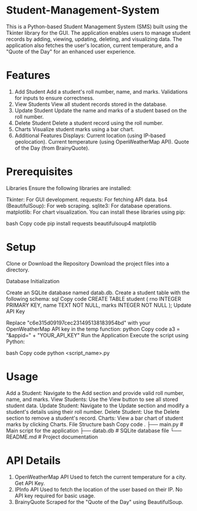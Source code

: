 # Student-Management-System
This is a Python-based Student Management System (SMS) built using the Tkinter library for the GUI. The application enables users to manage student records by adding, viewing, updating, deleting, and visualizing data. The application also fetches the user's location, current temperature, and a "Quote of the Day" for an enhanced user experience.

# Features
1. Add Student
Add a student's roll number, name, and marks.
Validations for inputs to ensure correctness.
2. View Students
View all student records stored in the database.
3. Update Student
Update the name and marks of a student based on the roll number.
4. Delete Student
Delete a student record using the roll number.
5. Charts
Visualize student marks using a bar chart.
6. Additional Features
Displays:
Current location (using IP-based geolocation).
Current temperature (using OpenWeatherMap API).
Quote of the Day (from BrainyQuote).

# Prerequisites
Libraries
Ensure the following libraries are installed:

Tkinter: For GUI development.
requests: For fetching API data.
bs4 (BeautifulSoup): For web scraping.
sqlite3: For database operations.
matplotlib: For chart visualization.
You can install these libraries using pip:

bash
Copy code
pip install requests beautifulsoup4 matplotlib

# Setup
Clone or Download the Repository
Download the project files into a directory.

Database Initialization

Create an SQLite database named datab.db.
Create a student table with the following schema:
sql
  Copy code
CREATE TABLE student (
    rno INTEGER PRIMARY KEY,
    name TEXT NOT NULL,
    marks INTEGER NOT NULL
);
 Update API Key

Replace "c6e315d09197cec231495138183954bd" with your OpenWeatherMap API key in the temp function:
python
Copy code
a3 = "&appid=" + "YOUR_API_KEY"
Run the Application
Execute the script using Python:

bash
Copy code
python <script_name>.py

# Usage
Add a Student: Navigate to the Add section and provide valid roll number, name, and marks.
View Students: Use the View button to see all stored student data.
Update Student: Navigate to the Update section and modify a student's details using their roll number.
Delete Student: Use the Delete section to remove a student's record.
Charts: View a bar chart of student marks by clicking Charts.
File Structure
bash
Copy code
.
├── main.py              # Main script for the application
├── datab.db             # SQLite database file
└── README.md            # Project documentation

# API Details
1. OpenWeatherMap API
Used to fetch the current temperature for a city.
Get API Key.
2. IPInfo API
Used to fetch the location of the user based on their IP.
No API key required for basic usage.
3. BrainyQuote
Scraped for the "Quote of the Day" using BeautifulSoup.
